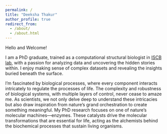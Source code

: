 ```yaml
---
permalink: /
title: "Deeksha Thakur"
author_profile: true
redirect_from: 
  - /about/
  - /about.html
---
```



Hello and Welcome!

I am a PhD graduate, trained as a computational structural biologist in [ISCB lab](https://shashibp-lab.github.io/projects/), with a passion for analyzing data and uncovering the hidden stories within. I enjoy making sense of complex datasets and revealing the insights buried beneath the surface. 

I’m fascinated by biological processes, where every component interacts intricately to regulate the processes of life. The complexity and robustness of biological systems, with multiple layers of control, never cease to amaze me. As scientists, we not only delve deep to understand these intricacies but also draw inspiration from nature’s grand orchestration to create something meaningful. My PhD research focuses on one of nature’s molecular machines—enzymes. These catalysts drive the molecular transformations that are essential for life, acting as the alchemists behind the biochemical processes that sustain living organisms.

